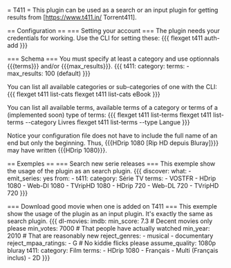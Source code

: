 = T411 =
This plugin can be used as a search or an input plugin for getting results from [https://www.t411.in/ Torrent411].

== Configuration ==
=== Setting your account ===
The plugin needs your credentials for working. Use the CLI for setting these:
{{{
flexget t411 auth-add <username> <password>
}}}

=== Schema ===
You must specify at least a category and use optionnals {{{terms}}} and/or {{{max_results}}}.
{{{
t411:
  category: <category name>
  terms:
    - <begin of term name>
  max_results: 100 (default)
}}}

You can list all available categories or sub-categories of one with the CLI:
{{{
flexget t411 list-cats
flexget t411 list-cats eBook
}}}

You can list all available terms, available terms of a category or terms of a (implemented soon) type of terms:
{{{
flexget t411 list-terms
flexget t411 list-terms --category Livres
flexget t411 list-terms --type Langue
}}}

Notice your configuration file does not have to include the full name of an end but only the beginning. Thus, {{{HDrip 1080 [Rip HD depuis Bluray]}}} may have written {{{HDrip 1080}}}.

== Exemples ==
=== Search new serie releases ===
This exemple show the usage of the plugin as an search plugin.
{{{
discover:
  what:
    - emit_series: yes
  from:
    - t411:
        category: Série TV
        terms:
          - VOSTFR
          - HDrip 1080
          - Web-Dl 1080
          - TVripHD 1080
          - HDrip 720
          - Web-DL 720
          - TVripHD 720
}}}

=== Download good movie when one is added on T411 ===
This exemple show the usage of the plugin as an input plugin. It's exactly the same as search plugin.
{{{
dl-movies:
  imdb:
    min_score: 7.3 # Decent movies only please
    min_votes: 7000 # That people have actually watched
    min_year: 2010 # That are reasonably new
    reject_genres:
      - musical
      - documentary
    reject_mpaa_ratings:
      - G # No kiddie flicks please
  assume_quality: 1080p bluray
  t411:
    category: Film
    terms:
      - HDrip 1080
      - Français
      - Multi (Français inclus)
      - 2D
}}}
